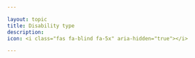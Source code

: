 ```yaml
---

layout: topic
title: Disability type
description:
icon: <i class="fas fa-blind fa-5x" aria-hidden="true"></i>

---
```

